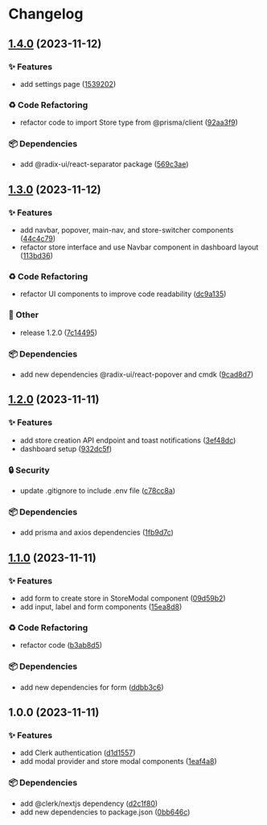 # Changelog

## [1.4.0](https://github.com/TheoEwzZer/ecommerce-admin/compare/v1.3.0...v1.4.0) (2023-11-12)


### ✨ Features

* add settings page ([1539202](https://github.com/TheoEwzZer/ecommerce-admin/commit/1539202078515608f80635fbc2fa0404607768d6))


### ♻️ Code Refactoring

* refactor code to import Store type from @prisma/client ([92aa3f9](https://github.com/TheoEwzZer/ecommerce-admin/commit/92aa3f9efff0ee05b0fe2e3c4a025bdc93526673))


### 📦 Dependencies

* add @radix-ui/react-separator package ([569c3ae](https://github.com/TheoEwzZer/ecommerce-admin/commit/569c3aee43daae6bd09dbffe5124121edc374191))

## [1.3.0](https://github.com/TheoEwzZer/ecommerce-admin/compare/v1.2.0...v1.3.0) (2023-11-12)


### ✨ Features

* add navbar, popover, main-nav, and store-switcher components ([44c4c79](https://github.com/TheoEwzZer/ecommerce-admin/commit/44c4c796a6e73171f5b5c19353a8e933e8258cbb))
* refactor store interface and use Navbar component in dashboard layout ([113bd36](https://github.com/TheoEwzZer/ecommerce-admin/commit/113bd36bd75d6acb40ee88e6d41ee4100d2dc78a))


### ♻️ Code Refactoring

* refactor UI components to improve code readability ([dc9a135](https://github.com/TheoEwzZer/ecommerce-admin/commit/dc9a1355a42c94a3fc2eb855880f3c6db26b7b38))


### 🔧 Other

* release 1.2.0 ([7c14495](https://github.com/TheoEwzZer/ecommerce-admin/commit/7c144951b7666be6083a85df363eec127265a87f))


### 📦 Dependencies

* add new dependencies @radix-ui/react-popover and cmdk ([9cad8d7](https://github.com/TheoEwzZer/ecommerce-admin/commit/9cad8d7aa4cca9752f2473a20d4962ac6fb15cca))

## [1.2.0](https://github.com/TheoEwzZer/ecommerce-admin/compare/v1.1.0...v1.2.0) (2023-11-11)


### ✨ Features

* add store creation API endpoint and toast notifications ([3ef48dc](https://github.com/TheoEwzZer/ecommerce-admin/commit/3ef48dcf550c563d59be6e6f1fa3573af8b64bf1))
* dashboard setup ([932dc5f](https://github.com/TheoEwzZer/ecommerce-admin/commit/932dc5f8a5054236c0827b744ef1778ba2aa1434))


### 🔒️ Security

* update .gitignore to include .env file ([c78cc8a](https://github.com/TheoEwzZer/ecommerce-admin/commit/c78cc8a1955913a897f520bd824c02c5a29609af))


### 📦 Dependencies

* add prisma and axios dependencies ([1fb9d7c](https://github.com/TheoEwzZer/ecommerce-admin/commit/1fb9d7c34e42822d5f664880583d1555c44f13de))

## [1.1.0](https://github.com/TheoEwzZer/ecommerce-admin/compare/v1.0.0...v1.1.0) (2023-11-11)


### ✨ Features

* add form to create store in StoreModal component ([09d59b2](https://github.com/TheoEwzZer/ecommerce-admin/commit/09d59b2a70f3964bf87e7efefb79c902c4ed41a8))
* add input, label and form components ([15ea8d8](https://github.com/TheoEwzZer/ecommerce-admin/commit/15ea8d84a2d0dbae6ed394acf3739549e6259704))


### ♻️ Code Refactoring

* refactor code ([b3ab8d5](https://github.com/TheoEwzZer/ecommerce-admin/commit/b3ab8d57782628feb0588b6179ee9f166aa11664))


### 📦 Dependencies

* add new dependencies for form ([ddbb3c6](https://github.com/TheoEwzZer/ecommerce-admin/commit/ddbb3c6376d674d81087873c4d6698ab9dbd5a1e))

## 1.0.0 (2023-11-11)


### ✨ Features

* add Clerk authentication ([d1d1557](https://github.com/TheoEwzZer/ecommerce-admin/commit/d1d1557ac6794190fd8489bf3971d5686658fb15))
* add modal provider and store modal components ([1eaf4a8](https://github.com/TheoEwzZer/ecommerce-admin/commit/1eaf4a8876d79c8267fe82cc2c4f87ff1789268a))


### 📦 Dependencies

* add @clerk/nextjs dependency ([d2c1f80](https://github.com/TheoEwzZer/ecommerce-admin/commit/d2c1f8048ec59817911cea0d3ba4959b176d35e8))
* add new dependencies to package.json ([0bb646c](https://github.com/TheoEwzZer/ecommerce-admin/commit/0bb646c1510d2e29ff0e3030e9695ad9f64950fc))
